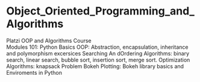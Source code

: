 # Object_Oriented_Programming_and_Algorithms
Platzi OOP and Algorithms Course  
Modules
101: Python Basics
OOP: Abstraction, encapsulation, inheritance and polymorphism excersices
Searching An dOrdering Algorithms: binary search, linear search, bubble sort, insertion sort,  merge sort.
Optimization Algorithms: knapsack Problem
Bokeh Plotting: Bokeh library basics and Enviroments in Python
